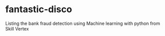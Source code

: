 # fantastic-disco
Listing the bank fraud detection using Machine learning with python from Skill Vertex
